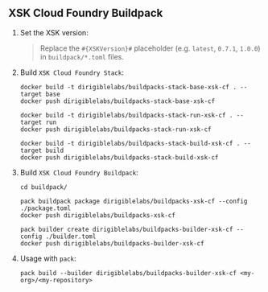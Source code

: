## XSK Cloud Foundry Buildpack

1. Set the XSK version:
    > Replace the `#{XSKVersion}#` placeholder (e.g. `latest`, `0.7.1`, `1.0.0`) in `buildpack/*.toml` files.

1. Build `XSK Cloud Foundry Stack`:

    ```
    docker build -t dirigiblelabs/buildpacks-stack-base-xsk-cf . --target base
    docker push dirigiblelabs/buildpacks-stack-base-xsk-cf

    docker build -t dirigiblelabs/buildpacks-stack-run-xsk-cf . --target run
    docker push dirigiblelabs/buildpacks-stack-run-xsk-cf

    docker build -t dirigiblelabs/buildpacks-stack-build-xsk-cf . --target build
    docker push dirigiblelabs/buildpacks-stack-build-xsk-cf
    ```

1. Build `XSK Cloud Foundry Buildpack`:

    ```
    cd buildpack/

    pack buildpack package dirigiblelabs/buildpacks-xsk-cf --config ./package.toml
    docker push dirigiblelabs/buildpacks-xsk-cf

    pack builder create dirigiblelabs/buildpacks-builder-xsk-cf --config ./builder.toml
    docker push dirigiblelabs/buildpacks-builder-xsk-cf
    ```

1. Usage with `pack`:

    ```
    pack build --builder dirigiblelabs/buildpacks-builder-xsk-cf <my-org>/<my-repository>
    ```
